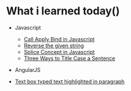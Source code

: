 # What i learned today()

+ Javascript
	+ [Call Apply Bind in Javascript](https://github.com/gsivaprabu/What-i-learn-Today/tree/master/JAVASCRIPT/Call%20Apply%20Bind%20in%20Javascript)
	+ [Reverse the given string](https://github.com/gsivaprabu/What-i-learn-Today/tree/master/JAVASCRIPT/Reverse%20the%20given%20string)
	+ [Splice Concept in Javascript](https://github.com/gsivaprabu/)
	+ [Three Ways to Title Case a Sentence](https://github.com/gsivaprabu/What-i-learn-Today/tree/master/JAVASCRIPT/Three%20Ways%20to%20Title%20Case%20a%20Sentence)

+ AngularJS
 + [Text box typed text highlighted in paragraph](https://github.com/gsivaprabu/What-i-learn-Today/tree/master/ANGULARJS/Text%20box%20typed%20text%20highlighted%20in%20paragraph)